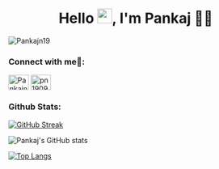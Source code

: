 <h1 align="center">Hello <img src="https://github.com/TheDudeThatCode/TheDudeThatCode/blob/master/Assets/Hi.gif" width="29px" height="29px">, I'm Pankaj 💁‍♂️</h1>

<p align="left"> <img src="https://komarev.com/ghpvc/?username=Pankajn19&label=Profile%20views&color=0e75b6&style=flat" alt="Pankajn19" /> </p>

<h3 align="left">Connect with me🤝:</h3>
<p align="left">
<a href="https://linkedin.com/in/pn1909/" target="blank"><img align="center" src="https://raw.githubusercontent.com/rahuldkjain/github-profile-readme-generator/master/src/images/icons/Social/linked-in-alt.svg" alt="Pankajn19/" height="30" width="40" /></a>
<a href="https://www.leetcode.com/lazy_wallflower" target="blank"><img align="center" src="https://raw.githubusercontent.com/rahuldkjain/github-profile-readme-generator/master/src/images/icons/Social/leet-code.svg" alt="pn1909" height="30" width="40" /></a>
</p>

<h3 align="left">Github Stats:</h3>
  
[![GitHub Streak](https://github-readme-streak-stats.herokuapp.com/?user=Pankajn19&theme=highcontrast)](https://git.io/streak-stats)

![Pankaj's GitHub stats](https://github-readme-stats-sigma-five.vercel.app/api?username=Pankajn19&show_icons=true&theme=radical)

[![Top Langs](https://github-readme-stats-sigma-five.vercel.app/api/top-langs/?username=Pankajn19)](https://github.com/anuraghazra/github-readme-stats)
